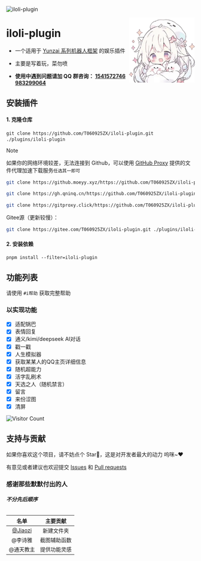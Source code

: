 ![iloli-plugin](https://socialify.git.ci/T060925ZX/iloli-plugin/image?description=1&font=Raleway&forks=1&issues=1&language=1&name=1&owner=1&pattern=Circuit%20Board&pulls=1&stargazers=1&theme=Auto)

<img decoding="async" align=right src="resources/logo.webp" width="35%">

# iloli-plugin

- 一个适用于 [Yunzai 系列机器人框架](https://github.com/yhArcadia/Yunzai-Bot-plugins-index) 的娱乐插件

- 主要是写着玩，菜勿喷

- **使用中遇到问题请加 QQ 群咨询： [1541572746](https://qm.qq.com/q/KlaHrIcyGc)  [983299064](https://qm.qq.com/q/ciLUvOjDyw)**

## 安装插件

#### 1. 克隆仓库

    git clone https://github.com/T060925ZX/iloli-plugin.git ./plugins/iloli-plugin

> [!NOTE]
> 如果你的网络环境较差，无法连接到 Github，可以使用 [GitHub Proxy](https://github.akams.cn/) 提供的文件代理加速下载服务`任选其一即可`
>
> ```bash
> git clone https://github.moeyy.xyz/https://github.com/T060925ZX/iloli-plugin.git ./plugins/iloli-plugin
> ```
> ```bash
> git clone https://gh.qninq.cn/https://github.com/T060925ZX/iloli-plugin.git ./plugins/iloli-plugin
> ```
> ```bash
> git clone https://gitproxy.click/https://github.com/T060925ZX/iloli-plugin.git ./plugins/iloli-plugin
> ```
> Gitee源（更新较慢）：
> ```bash
> git clone https://gitee.com/T060925ZX/iloli-plugin.git ./plugins/iloli-plugin
> ```

#### 2. 安装依赖

```
pnpm install --filter=iloli-plugin
```

## 功能列表

请使用 `#i帮助` 获取完整帮助

### 以实现功能

- [x] 适配锅巴
- [x] 表情回复
- [x] 通义/kimi/deepseek AI对话
- [x] 戳一戳
- [x] 人生模拟器
- [x] 获取某某人的QQ主页详细信息
- [x] 随机超能力
- [x] 活字乱刷术
- [x] 天选之人（随机禁言）
- [x] 留言
- [x] 来份涩图
- [x] 清屏

<div align="left"> 
  
![Visitor Count](https://profile-counter.glitch.me/T060925ZX/count.svg)
  
</div>

## 支持与贡献

如果你喜欢这个项目，请不妨点个 Star🌟，这是对开发者最大的动力 呜咪~❤️

有意见或者建议也欢迎提交 [Issues](https://github.com/T060925ZX/iloli-plugin/issues) 和 [Pull requests](https://github.com/T060925ZX/iloli-plugin/pulls)

### 感谢那些默默付出的人
###### ***不分先后顺序***

| 名单 | 主要贡献 |
|:----: |:----: |
| [@Jiaozi](https://github.com/T060925ZX) | 新建文件夹 |
| @李诗雅 | 截图辅助函数 |
| @通天教主 | 提供功能灵感 |
